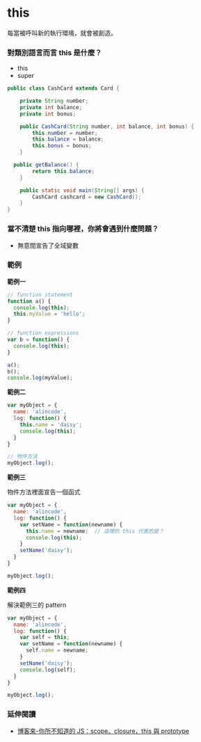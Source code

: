 # this

每當被呼叫新的執行環境，就會被創造。

### 對類別語言而言 this 是什麼？

* this
* super

<!-- 在 class 語言 this 往往指向 instance-->

```java
public class CashCard extends Card {

	private String number;
	private int balance;
	private int bonus;

	public CashCard(String number, int balance, int bonus) {
		this.number = number;
		this.balance = balance;
		this.bonus = bonus;
	}

  public getBalance() {
		return this.balance;
	}

	public static void main(String[] args) {
		CashCard cashcard = new CashCard();
	}
}
```

### 當不清楚 this 指向哪裡，你將會遇到什麼問題？

* 無意間宣告了全域變數

### 範例

**範例一**

```js
// function statement
function a() {
  console.log(this);
  this.myValue = 'hello';
}

// function expressions
var b = function() {
  console.log(this);
}

a();
b();
console.log(myValue);
```
<!-- window, window, hello -->
<!-- 兩個 this 都指向 global -->

**範例二**

<!--當函式連結到物件方法時，this 關鍵字就會指向那個連結到的物件。-->

```js
var myObject = {
  name: 'alincode',
  log: function() {
    this.name = 'daisy';
    console.log(this);
  }
}

// 物件方法
myObject.log();
```

<!-- daisy 發 dayz -->

**範例三**

物件方法裡面宣告一個函式

```js
var myObject = {
  name: 'alincode',
  log: function() {
    var setName = function(newname) {
      this.name = newname;	// 這裡的 this 代表的是？
      console.log(this);
    }
    setName('daisy');
  }
}

myObject.log();
```
<!-- setName 函式並不是物件方法，所以這裡的 this 是指向 globel -->

**範例四**

解決範例三的 pattern

```js
var myObject = {
  name: 'alincode',
  log: function() {
    var self = this;
    var setName = function(newname) {
      self.name = newname;
    }
    setName('daisy');
    console.log(self);
  }
}

myObject.log();
```

### 延伸閱讀

* [博客來-你所不知道的 JS：scope、closure，this 與 prototype](http://www.books.com.tw/products/0010714615)

